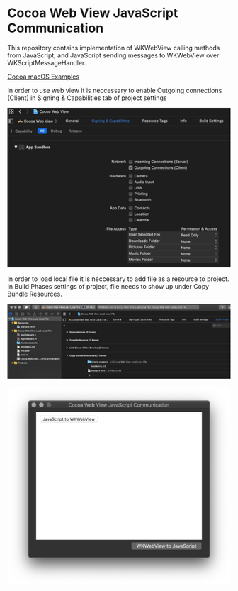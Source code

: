 # Cocoa Web View JavaScript Communication

This repository contains implementation of WKWebView calling methods from JavaScript, and JavaScript sending messages to WKWebView over WKScriptMessageHandler.

[Cocoa macOS Examples](https://github.com/NikolaGrujic91/Cocoa-macOS-Examples)

In order to use web view it is neccessary to enable Outgoing connections (Client) in Signing & Capabilities tab of project settings

![image missing](App2.png "Application UI")

In order to load local file it is neccessary to add file as a resource to project. In Build Phases settings of project, file needs to show up under Copy Bundle Resources.

![image missing](App3.png "Application UI")

![image missing](App.png "Application UI")